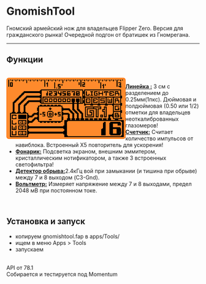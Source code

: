 # GnomishTool 
Гномский армейский нож для владельцев Flipper Zero.
Версия для гражданского рынка! Очередной подгон от братишек из Гномрегана.

-----
<h2 align="left">Функции</h2>
<br>
<img src=".github/assets/view_main.png" align="left" height="160hv"/>

   - <ins><b>Линейка :</b></ins> 3 см с разделением до 0.25мм(1пкс). Дюймовая и полдюймовая (0.50 или 1/2) отметки для владельцев неоткалиброванных глазомеров!
   - <ins><b>Счетчик:</b></ins> Считает количество импульсов от навиблока. Встроенный Х5 повторитель для ускорения!
   - <ins><b>Фонарик:</b></ins> Подсветка экраном, внешним эммитером, кристаллическим нотификатором, а также 3 встроенных светофильтра!
   - <ins><b>Детектор обрыва:</b></ins>2.4кГц вой при замыкании (и тишина при обрыве) между 7 и 8 выходом (C3-Gnd).
   - <ins><b>Вольтметр:</b></ins> Измеряет напряжение между 7 и 8 выходами, предел 2048 мВ при постоянном токе.
<br>

<h2 align="left">Установка и запуск</h2>
  
   - копируем gnomishtool.fap в apps/Tools/
   - ищем в меню Apps > Tools
   - запускаем

<br>
API от 78.1<br>
Cобирается и тестируется под Momentum
